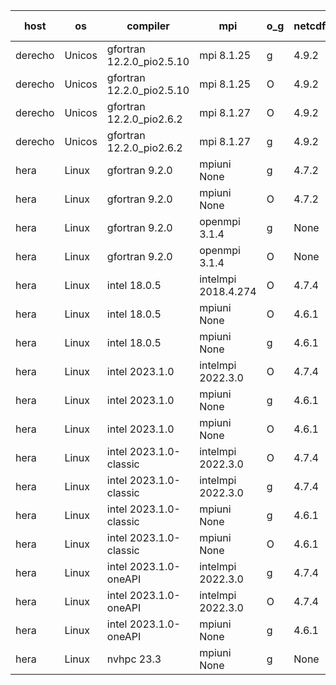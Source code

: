 

| host     | os       | compiler                              | mpi                      | o_g        | netcdf        | build       | u_pass          | u_fail          | s_pass            | s_fail            | e_pass             | e_fail             | nuopc_pass       | nuopc_fail       | artifacts link          |
|----------|----------|---------------------------------------|--------------------------|------------|---------------|-------------|-----------------|-----------------|-------------------|-------------------|--------------------|--------------------|------------------|------------------|-------------------------|
| derecho | Unicos | gfortran 12.2.0_pio2.5.10 | mpi 8.1.25  | g | 4.9.2  | PASS | None | None | None | None | None | None | None | None | <a href="https://github.com/esmf-org/esmf-test-artifacts/tree/1f7f81adc4a683287863fbee0aeadd67ed8b9865/patch_8.6.1/gfortran/12.2.0_pio2.5.10/g/mpi/8.1.25" target="_blank">1f7f81a</a> | 
| derecho | Unicos | gfortran 12.2.0_pio2.5.10 | mpi 8.1.25  | O | 4.9.2  | PASS | None | None | None | None | None | None | None | None | <a href="https://github.com/esmf-org/esmf-test-artifacts/tree/4a69b55c42b9a61158fd8a4407f6ca0d7bc78229/patch_8.6.1/gfortran/12.2.0_pio2.5.10/O/mpi/8.1.25" target="_blank">4a69b55</a> | 
| derecho | Unicos | gfortran 12.2.0_pio2.6.2 | mpi 8.1.27  | O | 4.9.2  | PASS | None | None | None | None | None | None | None | None | <a href="https://github.com/esmf-org/esmf-test-artifacts/tree/7b2b8d767abd12b45c583d684e26bcf4acdc003b/patch_8.6.1/gfortran/12.2.0_pio2.6.2/O/mpi/8.1.27" target="_blank">7b2b8d7</a> | 
| derecho | Unicos | gfortran 12.2.0_pio2.6.2 | mpi 8.1.27  | g | 4.9.2  | PASS | None | None | None | None | None | None | None | None | <a href="https://github.com/esmf-org/esmf-test-artifacts/tree/fe501a7381b89df37201a0b648f3ae1aef6c54c7/patch_8.6.1/gfortran/12.2.0_pio2.6.2/g/mpi/8.1.27" target="_blank">fe501a7</a> | 
| hera | Linux | gfortran 9.2.0 | mpiuni None  | g | 4.7.2  | PASS | None | None | None | None | None | None | None | None | <a href="https://github.com/esmf-org/esmf-test-artifacts/tree/82650677fbb6b0c238f997856b5782d0fb1367ba/patch_8.6.1/gfortran/9.2.0/g/mpiuni/None" target="_blank">8265067</a> | 
| hera | Linux | gfortran 9.2.0 | mpiuni None  | O | 4.7.2  | PASS | 12425 | 0 | 8 | 0 | 44 | 0 | None | None | <a href="https://github.com/esmf-org/esmf-test-artifacts/tree/7a1e7f28df61126b0c179c5ea8df0000ee6e894f/patch_8.6.1/gfortran/9.2.0/O/mpiuni/None" target="_blank">7a1e7f2</a> | 
| hera | Linux | gfortran 9.2.0 | openmpi 3.1.4  | g | None  | PASS | None | None | None | None | None | None | None | None | <a href="https://github.com/esmf-org/esmf-test-artifacts/tree/0c42aeee7c02643aa0b785d604fcc699606cd44a/patch_8.6.1/gfortran/9.2.0/g/openmpi/3.1.4" target="_blank">0c42aee</a> | 
| hera | Linux | gfortran 9.2.0 | openmpi 3.1.4  | O | None  | PASS | None | None | None | None | None | None | None | None | <a href="https://github.com/esmf-org/esmf-test-artifacts/tree/31e8629d0f53435bbbd3a738ec64b39074eff66d/patch_8.6.1/gfortran/9.2.0/O/openmpi/3.1.4" target="_blank">31e8629</a> | 
| hera | Linux | intel 18.0.5 | intelmpi 2018.4.274  | O | 4.7.4  | PASS | None | None | None | None | None | None | None | None | <a href="https://github.com/esmf-org/esmf-test-artifacts/tree/cabe1cf620abb98d4400cc4e74d45930a4ff3bbd/patch_8.6.1/intel/18.0.5/O/intelmpi/2018.4.274" target="_blank">cabe1cf</a> | 
| hera | Linux | intel 18.0.5 | mpiuni None  | O | 4.6.1  | PASS | None | None | None | None | None | None | None | None | <a href="https://github.com/esmf-org/esmf-test-artifacts/tree/3a5f79160acfab92f02e505677d034ab8c744c7c/patch_8.6.1/intel/18.0.5/O/mpiuni/None" target="_blank">3a5f791</a> | 
| hera | Linux | intel 18.0.5 | mpiuni None  | g | 4.6.1  | PASS | None | None | None | None | None | None | None | None | <a href="https://github.com/esmf-org/esmf-test-artifacts/tree/1d896a3429a8338685ea4f05d766a6ab922bd1b8/patch_8.6.1/intel/18.0.5/g/mpiuni/None" target="_blank">1d896a3</a> | 
| hera | Linux | intel 2023.1.0 | intelmpi 2022.3.0  | O | 4.7.4  | PASS | None | None | None | None | None | None | None | None | <a href="https://github.com/esmf-org/esmf-test-artifacts/tree/fc00aeab534f3613a2b8d1a7ab835cf4be63944b/patch_8.6.1/intel/2023.1.0/O/intelmpi/2022.3.0" target="_blank">fc00aea</a> | 
| hera | Linux | intel 2023.1.0 | mpiuni None  | g | 4.6.1  | PASS | None | None | None | None | None | None | None | None | <a href="https://github.com/esmf-org/esmf-test-artifacts/tree/47c5dc7437fdcd03237680aaf6b111534a77acf4/patch_8.6.1/intel/2023.1.0/g/mpiuni/None" target="_blank">47c5dc7</a> | 
| hera | Linux | intel 2023.1.0 | mpiuni None  | O | 4.6.1  | PASS | None | None | None | None | None | None | None | None | <a href="https://github.com/esmf-org/esmf-test-artifacts/tree/e2d73be30372b5b8053d52c20149ff29f827f7be/patch_8.6.1/intel/2023.1.0/O/mpiuni/None" target="_blank">e2d73be</a> | 
| hera | Linux | intel 2023.1.0-classic | intelmpi 2022.3.0  | O | 4.7.4  | PASS | None | None | None | None | None | None | None | None | <a href="https://github.com/esmf-org/esmf-test-artifacts/tree/7d18b2b4cc4a6bab1563c76fb0271d7b76152505/patch_8.6.1/intel/2023.1.0-classic/O/intelmpi/2022.3.0" target="_blank">7d18b2b</a> | 
| hera | Linux | intel 2023.1.0-classic | intelmpi 2022.3.0  | g | 4.7.4  | PASS | None | None | None | None | None | None | None | None | <a href="https://github.com/esmf-org/esmf-test-artifacts/tree/78613154e1d584f085bf1498bd740153b0eff3ab/patch_8.6.1/intel/2023.1.0-classic/g/intelmpi/2022.3.0" target="_blank">7861315</a> | 
| hera | Linux | intel 2023.1.0-classic | mpiuni None  | g | 4.6.1  | PASS | None | None | None | None | None | None | None | None | <a href="https://github.com/esmf-org/esmf-test-artifacts/tree/cbcf1716e7af1ce143a19284faf8cd8b1f159321/patch_8.6.1/intel/2023.1.0-classic/g/mpiuni/None" target="_blank">cbcf171</a> | 
| hera | Linux | intel 2023.1.0-classic | mpiuni None  | O | 4.6.1  | PASS | None | None | None | None | None | None | None | None | <a href="https://github.com/esmf-org/esmf-test-artifacts/tree/7be92b396e25946479ec7c33d2b5b6273cad36f2/patch_8.6.1/intel/2023.1.0-classic/O/mpiuni/None" target="_blank">7be92b3</a> | 
| hera | Linux | intel 2023.1.0-oneAPI | intelmpi 2022.3.0  | g | 4.7.4  | PASS | None | None | None | None | None | None | None | None | <a href="https://github.com/esmf-org/esmf-test-artifacts/tree/417c1608bc7dd2adf67da91efee44e7fd130f4b5/patch_8.6.1/intel/2023.1.0-oneAPI/g/intelmpi/2022.3.0" target="_blank">417c160</a> | 
| hera | Linux | intel 2023.1.0-oneAPI | intelmpi 2022.3.0  | O | 4.7.4  | FAIL | None | None | None | None | None | None | None | None | <a href="https://github.com/esmf-org/esmf-test-artifacts/tree/3c35cb12594a810edd6d71d81ac607564e7d2dd1/patch_8.6.1/intel/2023.1.0-oneAPI/O/intelmpi/2022.3.0" target="_blank">3c35cb1</a> | 
| hera | Linux | intel 2023.1.0-oneAPI | mpiuni None  | g | 4.6.1  | PASS | None | None | None | None | None | None | None | None | <a href="https://github.com/esmf-org/esmf-test-artifacts/tree/1388ca5cb74fabcc594bfd68139c67c2594c0293/patch_8.6.1/intel/2023.1.0-oneAPI/g/mpiuni/None" target="_blank">1388ca5</a> | 
| hera | Linux | nvhpc 23.3 | mpiuni None  | g | None  | PASS | None | None | None | None | None | None | None | None | <a href="https://github.com/esmf-org/esmf-test-artifacts/tree/eb73781e5b96d4e65adda3fe7d82a7992aeb2817/patch_8.6.1/nvhpc/23.3/g/mpiuni/None" target="_blank">eb73781</a> | 

